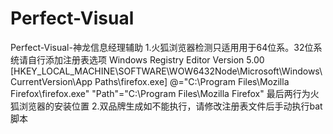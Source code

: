 # Perfect-Visual
Perfect-Visual-神龙信息经理辅助
1.火狐浏览器检测只适用用于64位系。32位系统请自行添加注册表选项
   Windows Registry Editor Version 5.00
   [HKEY_LOCAL_MACHINE\SOFTWARE\WOW6432Node\Microsoft\Windows\CurrentVersion\App Paths\firefox.exe]
   @="C:\\Program Files\\Mozilla Firefox\\firefox.exe"
   "Path"="C:\\Program Files\\Mozilla Firefox"
最后两行为火狐浏览器的安装位置
2.双品牌生成如不能执行，请修改注册表文件后手动执行bat脚本
